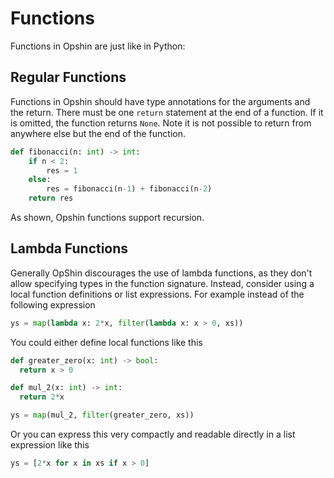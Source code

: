 # Functions

Functions in Opshin are just like in Python:

## Regular Functions

Functions in Opshin should have type annotations for the arguments and the return.
There must be one `return` statement at the end of a function.
If it is omitted, the function returns `None`.
Note it is not possible to return from anywhere else but the end of the function.

```python
def fibonacci(n: int) -> int:
    if n < 2:
        res = 1
    else:
        res = fibonacci(n-1) + fibonacci(n-2)
    return res
```

As shown, Opshin functions support recursion. 

## Lambda Functions

Generally OpShin discourages the use of lambda functions, as they don't allow specifying types in the function signature.
Instead, consider using a local function definitions or list expressions. For example instead of the following expression

```python
ys = map(lambda x: 2*x, filter(lambda x: x > 0, xs))
```

You could either define local functions like this

```python
def greater_zero(x: int) -> bool:
  return x > 0

def mul_2(x: int) -> int:
  return 2*x

ys = map(mul_2, filter(greater_zero, xs))
```

Or you can express this very compactly and readable directly in a list expression like this

```python
ys = [2*x for x in xs if x > 0]
```
